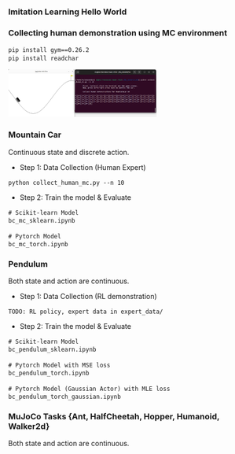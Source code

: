 ### Imitation Learning Hello World


### Collecting human demonstration using MC environment

```bash
pip install gym==0.26.2
pip install readchar
``` 

<img src="imgs/human_mc.png" width=60%>


### Mountain Car
Continuous state and discrete action.

* Step 1: Data Collection (Human Expert)
``` 
python collect_human_mc.py --n 10
```

* Step 2: Train the model & Evaluate
```
# Scikit-learn Model
bc_mc_sklearn.ipynb

# Pytorch Model
bc_mc_torch.ipynb
```

### Pendulum
Both state and action are continuous.

* Step 1: Data Collection (RL demonstration)
```
TODO: RL policy, expert data in expert_data/
```

* Step 2: Train the model & Evaluate
```
# Scikit-learn Model
bc_pendulum_sklearn.ipynb

# Pytorch Model with MSE loss
bc_pendulum_torch.ipynb

# Pytorch Model (Gaussian Actor) with MLE loss
bc_pendulum_torch_gaussian.ipynb
```


### MuJoCo Tasks {Ant, HalfCheetah, Hopper, Humanoid, Walker2d}
Both state and action are continuous.

